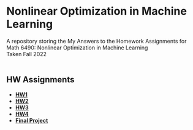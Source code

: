 # Nonlinear Optimization in Machine Learning
A repository storing the My Answers to the Homework Assignments for Math 6490: Nonlinear Optimization in Machine Learning\
Taken Fall 2022
<br/><br/>

## HW Assignments
- __[HW1](Math-6490-HW1)__
- __[HW2](Math-6490-HW2)__
- __[HW3](Math-6490-HW3)__
- __[HW4](Math-6490-HW4)__
- __[Final Project](Math-6490-FinalProject)__

